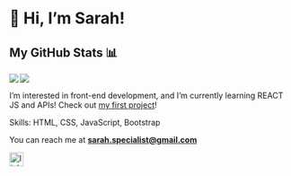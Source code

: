 # 👋 Hi, I’m Sarah!

## My GitHub Stats 📊
<a href="https://github.com/Sarah-Specialist/github-readme-stats">
  <img align="left" src="https://github-readme-stats.vercel.app/api?username=Sarah-Specialist&count_private=true&show_icons=true&theme=radical" />
</a>
<a href="https://github.com/Sarah-Specialist/convoychat">
  <img align="center" src="https://github-readme-stats.vercel.app/api/top-langs/?username=Sarah-Specialist" />
</a>

I’m interested in front-end development, and I’m currently learning REACT JS and APIs! Check out [my first project](https://github.com/Sarah-Specialist/PFcalculator)!

Skills: HTML, CSS, JavaScript, Bootstrap

You can reach me at **sarah.specialist@gmail.com**

[<img src='https://www.cnm.edu/depts/mco/marketing/images/linkedin-logo.png/linkedin-logo.png' alt='linkedin' height='25'>](https://www.linkedin.com/in/sarah-khoo-jing-yi/)  

